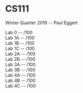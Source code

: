 # CS111
Winter Quarter 2019 -- Paul Eggert 

Lab 0 --   /100 \
Lab 1A --  /100 \
Lab 1B --  /100 \
Lab 1C --  /100 \
Lab 2A --  /100 \
Lab 2B --  /100 \
Lab 3A --  /100 \
Lab 3B --  /100 \
Lab 4A --  /100 \
Lab 4B --  /100 \
Lab 4C --  /100
